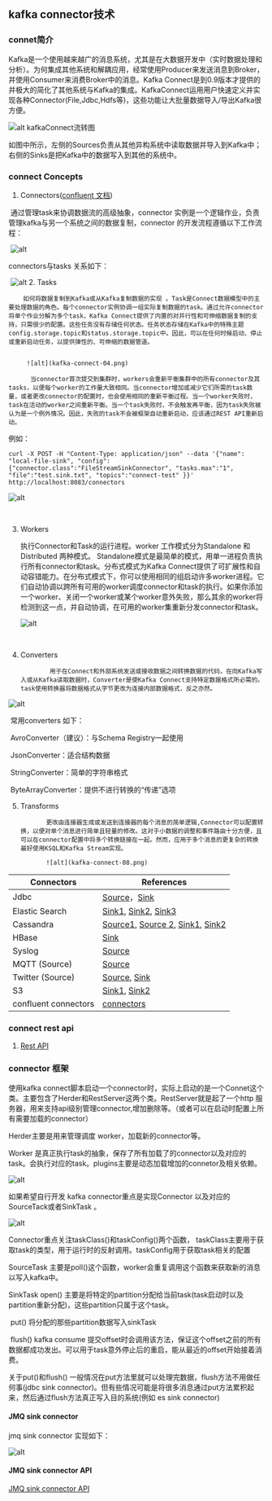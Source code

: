 ## kafka connector技术

### connet简介

​       Kafka是一个使用越来越广的消息系统，尤其是在大数据开发中（实时数据处理和分析）。为何集成其他系统和解耦应用，经常使用Producer来发送消息到Broker，并使用Consumer来消费Broker中的消息。Kafka Connect是到0.9版本才提供的并极大的简化了其他系统与Kafka的集成。KafkaConnect运用用户快速定义并实现各种Connector(File,Jdbc,Hdfs等)，这些功能让大批量数据导入/导出Kafka很方便。

![alt kafkaConnect流转图](kafka-connect-01.png)                                                        

如图中所示，左侧的Sources负责从其他异构系统中读取数据并导入到Kafka中；右侧的Sinks是把Kafka中的数据写入到其他的系统中。



### connect Concepts

1. Connectors([confluent 文档](https://docs.confluent.io/platform/current/connect/index.html))

​			通过管理task来协调数据流的高级抽象，connector 实例是一个逻辑作业，负责管理kafka与另一个系统之间的数据复制，connector 的开发流程遵循以下工作流程：


​             ![alt ](kafka-connect-02.png)                   

connectors与tasks 关系如下：


​              ![alt](kafka-connect-03.png)
2. Tasks

        如何将数据复制到Kafka或从Kafka复制数据的实现 。Task是Connect数据模型中的主要处理数据的角色。每个connector实例协调一组实际复制数据的task。通过允许connector将单个作业分解为多个task，Kafka Connect提供了内置的对并行性和可伸缩数据复制的支持，只需很少的配置。这些任务没有存储任何状态。任务状态存储在Kafka中的特殊主题config.storage.topic和status.storage.topic中。因此，可以在任何时候启动、停止或重新启动任务，以提供弹性的、可伸缩的数据管道。

        
         ![alt](kafka-connect-04.png)                                                                                     
        
          当connector首次提交到集群时，workers会重新平衡集群中的所有connector及其tasks，以便每个worker的工作量大致相同。当connector增加或减少它们所需的task数量，或者更改connector的配置时，也会使用相同的重新平衡过程。当一个worker失败时，task在活动的worker之间重新平衡。当一个task失败时，不会触发再平衡，因为task失败被认为是一个例外情况。因此，失败的task不会被框架自动重新启动，应该通过REST API重新启动。

例如：

```shell
curl -X POST -H "Content-Type: application/json" --data '{"name": "local-file-sink", "config": {"connector.class":"FileStreamSinkConnector", "tasks.max":"1", "file":"test.sink.txt", "topics":"connect-test" }}' http://localhost:8083/connectors
```

![alt](kafka-connect-05.png)

​                                                                                        

3. Workers

      执行Connector和Task的运行进程。worker 工作模式分为Standalone 和 Distributed  两种模式。 Standalone模式是最简单的模式，用单一进程负责执行所有connector和task。分布式模式为Kafka Connect提供了可扩展性和自动容错能力。在分布式模式下，你可以使用相同的组启动许多worker进程。它们自动协调以跨所有可用的worker调度connector和task的执行。如果你添加一个worker、关闭一个worker或某个worker意外失败，那么其余的worker将检测到这一点，并自动协调，在可用的worker集重新分发connector和task。
      
      ![alt](kafka-connect-06.png)

​                  

4. Converters

         ​		用于在Connect和外部系统发送或接收数据之间转换数据的代码，在向Kafka写入或从Kafka读取数据时，Converter是使Kafka Connect支持特定数据格式所必需的。task使用转换器将数据格式从字节更改为连接内部数据格式，反之亦然。

![alt](kafka-connect-07.png)

​		常用converters 如下：

​				AvroConverter（建议）：与Schema Registry一起使用

​				JsonConverter：适合结构数据

​				StringConverter：简单的字符串格式

​				ByteArrayConverter：提供不进行转换的“传递”选项

5. Transforms

              更改由连接器生成或发送到连接器的每个消息的简单逻辑,Connector可以配置转换，以便对单个消息进行简单且轻量的修改。这对于小数据的调整和事件路由十分方便，且可以在connector配置中将多个转换链接在一起。然而，应用于多个消息的更复杂的转换最好使用KSQL和Kafka Stream实现。
              
              ![alt](kafka-connect-08.png)

 

| Connectors           | References                                                   |
| -------------------- | ------------------------------------------------------------ |
| Jdbc                 | [Source](https://github.com/apache/ignite/tree/master/modules/kafka)，[Sink](https://github.com/apache/ignite/tree/master/modules/kafka) |
| Elastic Search       | [Sink1](https://github.com/ksenji/kafka-connect-es), [Sink2](https://github.com/hannesstockner/kafka-connect-elasticsearch), [Sink3](https://github.com/DataReply/kafka-connect-elastic-search-sink) |
| Cassandra            | [Source1](https://github.com/tuplejump/kafka-connect-cassandra), [Source 2](https://github.com/datamountaineer/stream-reactor/tree/master/kafka-connect-cassandra), [Sink1](https://github.com/tuplejump/kafka-connect-cassandra), [Sink2 ](https://github.com/datamountaineer/stream-reactor/tree/master/kafka-connect-cassandra) |
| HBase                | [Sink](https://github.com/mravi/kafka-connect-hbase)         |
| Syslog               | [Source](https://github.com/jcustenborder/kafka-connect-syslog) |
| MQTT (Source)        | [Source](https://github.com/evokly/kafka-connect-mqtt)       |
| Twitter (Source)     | [Source](https://github.com/rollulus/twitter-kafka-connect), [Sink](https://github.com/Eneco/kafka-connect-twitter) |
| S3                   | [Sink1](https://github.com/qubole/streamx), [Sink2](https://github.com/DeviantArt/kafka-connect-s3) |
| confluent connectors | [connectors](https://www.confluent.io/hub)                   |

### connect rest api

  1. [Rest API](https://kafka.apache.org/documentation/#connect_rest)



### connector 框架


使用kafka connect脚本启动一个connector时，实际上启动的是一个Connet这个类。主要包含了Herder和RestServer这两个类。RestServer就是起了一个http 服务器，用来支持api级别管理connector,增加删除等。（或者可以在启动时配置上所有需要加载的connector）



Herder主要是用来管理调度 worker，加载新的connector等。



Worker 是真正执行task的抽象，保存了所有加载了的connector以及对应的task。会执行对应的task。plugins主要是动态加载增加的connetor及相关依赖。

![alt](kafka-connect-09.png)

  如果希望自行开发 kafka  connector重点是实现Connector 以及对应的SourceTack或者SinkTask 。

  

![alt](kafka-connect-10.png)





Connector重点关注taskClass()和taskConfig()两个函数， taskClass主要用于获取task的类型，用于运行时的反射调用。taskConfig用于获取task相关的配置

SourceTask 主要是poll()这个函数，worker会重复调用这个函数来获取新的消息以写入kafka中。

SinkTask  open() 主要是将特定的partition分配给当前task(task启动时以及partition重新分配)，这些partition只属于这个task。

​				put() 将分配的那些partition数据写入sinkTask

​				flush() kafka consume 提交offset时会调用该方法，保证这个offset之前的所有数据都成功发出。可以用于task意外停止后的重启，能从最近的offset开始接着消费。

关于put()和flush()   一般情况在put方法里就可以处理完数据，flush方法不用做任何事(jdbc sink connector)。但有些情况可能是将很多消息通过put方法累积起来，然后通过flush方法真正写入目的系统(例如 es  sink connector)

#### JMQ sink connector 

jmq sink connector 实现如下：

![alt](kafka-connect-11.png)

#### JMQ sink connector API

[JMQ sink connector API](https://cf.jd.com/display/CLOUDCMW/JMQ+connector)
